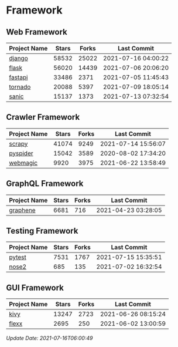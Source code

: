 # Framework

## Web Framework
| Project Name | Stars | Forks | Last Commit |
| ------------ | ----- | ----- | ----------- |
| [django](https://github.com/django/django) | 58532 | 25022 | 2021-07-16 04:00:22 |
| [flask](https://github.com/pallets/flask) | 56020 | 14439 | 2021-07-06 20:06:20 |
| [fastapi](https://github.com/tiangolo/fastapi) | 33486 | 2371 | 2021-07-05 11:45:43 |
| [tornado](https://github.com/tornadoweb/tornado) | 20088 | 5397 | 2021-07-09 18:05:14 |
| [sanic](https://github.com/sanic-org/sanic) | 15137 | 1373 | 2021-07-13 07:32:54 |

## Crawler Framework
| Project Name | Stars | Forks | Last Commit |
| ------------ | ----- | ----- | ----------- |
| [scrapy](https://github.com/scrapy/scrapy) | 41074 | 9249 | 2021-07-14 15:56:07 |
| [pyspider](https://github.com/binux/pyspider) | 15042 | 3589 | 2020-08-02 17:34:20 |
| [webmagic](https://github.com/code4craft/webmagic) | 9920 | 3975 | 2021-06-22 13:58:49 |

## GraphQL Framework
| Project Name | Stars | Forks | Last Commit |
| ------------ | ----- | ----- | ----------- |
| [graphene](https://github.com/graphql-python/graphene) | 6681 | 716 | 2021-04-23 03:28:05 |

## Testing Framework
| Project Name | Stars | Forks | Last Commit |
| ------------ | ----- | ----- | ----------- |
| [pytest](https://github.com/pytest-dev/pytest) | 7531 | 1767 | 2021-07-15 15:35:51 |
| [nose2](https://github.com/nose-devs/nose2) | 685 | 135 | 2021-07-02 16:32:54 |

## GUI Framework
| Project Name | Stars | Forks | Last Commit |
| ------------ | ----- | ----- | ----------- |
| [kivy](https://github.com/kivy/kivy) | 13247 | 2723 | 2021-06-26 08:15:24 |
| [flexx](https://github.com/flexxui/flexx) | 2695 | 250 | 2021-06-02 13:00:59 |

*Update Date: 2021-07-16T06:00:49*